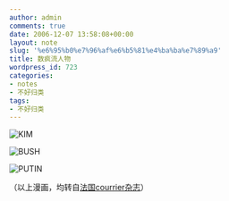 ```yaml
---
author: admin
comments: true
date: 2006-12-07 13:58:08+00:00
layout: note
slug: '%e6%95%b0%e7%96%af%e6%b5%81%e4%ba%ba%e7%89%a9'
title: 数疯流人物
wordpress_id: 723
categories:
- notes
- 不好归类
tags:
- 不好归类
---
```


![KIM](http://static.flickr.com/102/316416436_5c350f375d_m.jpg)

![BUSH](http://static.flickr.com/121/316411759_cbd882085b_m.jpg)

![PUTIN](http://static.flickr.com/112/316409856_f0d1f04be3_m.jpg)

（以上漫画，均转自[法国courrier杂志](http://cartoons.courrierinternational.com/dessins/galerie.asp?dos_id=2993&obj_id=28321&page=1)）
